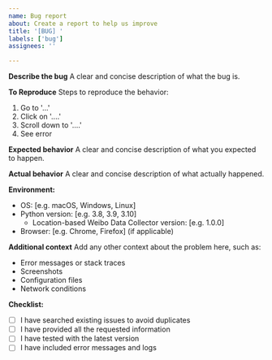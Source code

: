 ```yaml
---
name: Bug report
about: Create a report to help us improve
title: '[BUG] '
labels: ['bug']
assignees: ''

---
```


**Describe the bug**
A clear and concise description of what the bug is.

**To Reproduce**
Steps to reproduce the behavior:
1. Go to '...'
2. Click on '....'
3. Scroll down to '....'
4. See error

**Expected behavior**
A clear and concise description of what you expected to happen.

**Actual behavior**
A clear and concise description of what actually happened.

**Environment:**
 - OS: [e.g. macOS, Windows, Linux]
 - Python version: [e.g. 3.8, 3.9, 3.10]
   - Location-based Weibo Data Collector version: [e.g. 1.0.0]
 - Browser: [e.g. Chrome, Firefox] (if applicable)

**Additional context**
Add any other context about the problem here, such as:
- Error messages or stack traces
- Screenshots
- Configuration files
- Network conditions

**Checklist:**
- [ ] I have searched existing issues to avoid duplicates
- [ ] I have provided all the requested information
- [ ] I have tested with the latest version
- [ ] I have included error messages and logs 